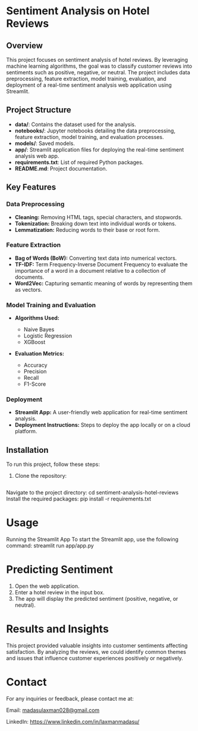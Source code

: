 # Sentiment Analysis on Hotel Reviews

## Overview

This project focuses on sentiment analysis of hotel reviews. By leveraging machine learning algorithms, the goal was to classify customer reviews into sentiments such as positive, negative, or neutral. The project includes data preprocessing, feature extraction, model training, evaluation, and deployment of a real-time sentiment analysis web application using Streamlit.

## Project Structure

- **data/**: Contains the dataset used for the analysis.
- **notebooks/**: Jupyter notebooks detailing the data preprocessing, feature extraction, model training, and evaluation processes.
- **models/**: Saved models.
- **app/**: Streamlit application files for deploying the real-time sentiment analysis web app.
- **requirements.txt**: List of required Python packages.
- **README.md**: Project documentation.

## Key Features

### Data Preprocessing

- **Cleaning:** Removing HTML tags, special characters, and stopwords.
- **Tokenization:** Breaking down text into individual words or tokens.
- **Lemmatization:** Reducing words to their base or root form.

### Feature Extraction

- **Bag of Words (BoW):** Converting text data into numerical vectors.
- **TF-IDF:** Term Frequency-Inverse Document Frequency to evaluate the importance of a word in a document relative to a collection of documents.
- **Word2Vec:** Capturing semantic meaning of words by representing them as vectors.

### Model Training and Evaluation

- **Algorithms Used:**
  - Naive Bayes
  - Logistic Regression
  - XGBoost

- **Evaluation Metrics:**
  - Accuracy
  - Precision
  - Recall
  - F1-Score

### Deployment

- **Streamlit App:** A user-friendly web application for real-time sentiment analysis.
- **Deployment Instructions:** Steps to deploy the app locally or on a cloud platform.

## Installation

To run this project, follow these steps:

1. Clone the repository:
   ```bash cd sentiment-analysis-hotel-reviews
  Navigate to the project directory: cd sentiment-analysis-hotel-reviews
 Install the required packages: pip install -r requirements.txt
# Usage

Running the Streamlit App
To start the Streamlit app, use the following command: streamlit run app/app.py

# Predicting Sentiment
1. Open the web application.
2. Enter a hotel review in the input box.
3. The app will display the predicted sentiment (positive, negative, or neutral).
# Results and Insights
This project provided valuable insights into customer sentiments affecting satisfaction. By analyzing the reviews, we could identify common themes and issues that influence customer experiences positively or negatively.

# Contact
For any inquiries or feedback, please contact me at:

Email: madasulaxman028@gmail.com

LinkedIn: https://www.linkedin.com/in/laxmanmadasu/
